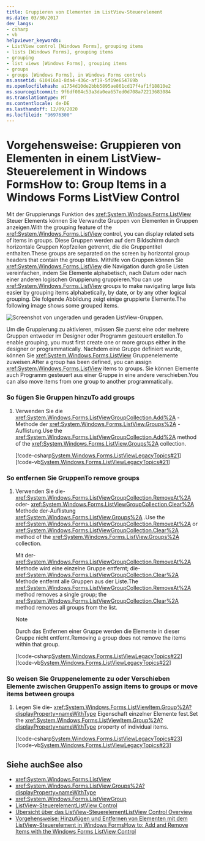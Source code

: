 ```yaml
---
title: Gruppieren von Elementen im ListView-Steuerelement
ms.date: 03/30/2017
dev_langs:
- csharp
- vb
helpviewer_keywords:
- ListView control [Windows Forms], grouping items
- lists [Windows Forms], grouping items
- grouping
- list views [Windows Forms], grouping items
- groups
- groups [Windows Forms], in Windows Forms controls
ms.assetid: 610416a1-8da4-436c-af19-5f19e654769b
ms.openlocfilehash: a1754d10de2bbb5895ae861cd17f4af1f18810e2
ms.sourcegitcommit: 9f6df084c53a3da0ea657ed0d708a72213683084
ms.translationtype: MT
ms.contentlocale: de-DE
ms.lasthandoff: 12/09/2020
ms.locfileid: "96976300"
---
```

# <a name="how-to-group-items-in-a-windows-forms-listview-control"></a><span data-ttu-id="165c8-102">Vorgehensweise: Gruppieren von Elementen in einem ListView-Steuerelement in Windows Forms</span><span class="sxs-lookup"><span data-stu-id="165c8-102">How to: Group Items in a Windows Forms ListView Control</span></span>
<span data-ttu-id="165c8-103">Mit der Gruppierungs Funktion des <xref:System.Windows.Forms.ListView> Steuer Elements können Sie Verwandte Gruppen von Elementen in Gruppen anzeigen.</span><span class="sxs-lookup"><span data-stu-id="165c8-103">With the grouping feature of the <xref:System.Windows.Forms.ListView> control, you can display related sets of items in groups.</span></span> <span data-ttu-id="165c8-104">Diese Gruppen werden auf dem Bildschirm durch horizontale Gruppen Kopfzeilen getrennt, die die Gruppentitel enthalten.</span><span class="sxs-lookup"><span data-stu-id="165c8-104">These groups are separated on the screen by horizontal group headers that contain the group titles.</span></span> <span data-ttu-id="165c8-105">Mithilfe von Gruppen können Sie <xref:System.Windows.Forms.ListView> die Navigation durch große Listen vereinfachen, indem Sie Elemente alphabetisch, nach Datum oder nach einer anderen logischen Gruppierung gruppieren.</span><span class="sxs-lookup"><span data-stu-id="165c8-105">You can use <xref:System.Windows.Forms.ListView> groups to make navigating large lists easier by grouping items alphabetically, by date, or by any other logical grouping.</span></span> <span data-ttu-id="165c8-106">Die folgende Abbildung zeigt einige gruppierte Elemente.</span><span class="sxs-lookup"><span data-stu-id="165c8-106">The following image shows some grouped items.</span></span>  
  
 ![Screenshot von ungeraden und geraden ListView-Gruppen.](./media/how-to-group-items-in-a-windows-forms-listview-control-using-the-designer/odd-even-list-view-groups.gif)  

 <span data-ttu-id="165c8-108">Um die Gruppierung zu aktivieren, müssen Sie zuerst eine oder mehrere Gruppen entweder im Designer oder Programm gesteuert erstellen.</span><span class="sxs-lookup"><span data-stu-id="165c8-108">To enable grouping, you must first create one or more groups either in the designer or programmatically.</span></span> <span data-ttu-id="165c8-109">Nachdem eine Gruppe definiert wurde, können Sie <xref:System.Windows.Forms.ListView> Gruppenelemente zuweisen.</span><span class="sxs-lookup"><span data-stu-id="165c8-109">After a group has been defined, you can assign <xref:System.Windows.Forms.ListView> items to groups.</span></span> <span data-ttu-id="165c8-110">Sie können Elemente auch Programm gesteuert aus einer Gruppe in eine andere verschieben.</span><span class="sxs-lookup"><span data-stu-id="165c8-110">You can also move items from one group to another programmatically.</span></span>  
  
### <a name="to-add-groups"></a><span data-ttu-id="165c8-111">So fügen Sie Gruppen hinzu</span><span class="sxs-lookup"><span data-stu-id="165c8-111">To add groups</span></span>  
  
1. <span data-ttu-id="165c8-112">Verwenden Sie die <xref:System.Windows.Forms.ListViewGroupCollection.Add%2A> -Methode der <xref:System.Windows.Forms.ListView.Groups%2A> -Auflistung.</span><span class="sxs-lookup"><span data-stu-id="165c8-112">Use the <xref:System.Windows.Forms.ListViewGroupCollection.Add%2A> method of the <xref:System.Windows.Forms.ListView.Groups%2A> collection.</span></span>  
  
     [!code-csharp[System.Windows.Forms.ListViewLegacyTopics#21](~/samples/snippets/csharp/VS_Snippets_Winforms/System.Windows.Forms.ListViewLegacyTopics/CS/Class1.cs#21)]
     [!code-vb[System.Windows.Forms.ListViewLegacyTopics#21](~/samples/snippets/visualbasic/VS_Snippets_Winforms/System.Windows.Forms.ListViewLegacyTopics/VB/Class1.vb#21)]  
  
### <a name="to-remove-groups"></a><span data-ttu-id="165c8-113">So entfernen Sie Gruppen</span><span class="sxs-lookup"><span data-stu-id="165c8-113">To remove groups</span></span>  
  
1. <span data-ttu-id="165c8-114">Verwenden Sie die- <xref:System.Windows.Forms.ListViewGroupCollection.RemoveAt%2A> oder- <xref:System.Windows.Forms.ListViewGroupCollection.Clear%2A> Methode der-Auflistung <xref:System.Windows.Forms.ListView.Groups%2A> .</span><span class="sxs-lookup"><span data-stu-id="165c8-114">Use the <xref:System.Windows.Forms.ListViewGroupCollection.RemoveAt%2A> or <xref:System.Windows.Forms.ListViewGroupCollection.Clear%2A> method of the <xref:System.Windows.Forms.ListView.Groups%2A> collection.</span></span>  
  
     <span data-ttu-id="165c8-115">Mit der- <xref:System.Windows.Forms.ListViewGroupCollection.RemoveAt%2A> Methode wird eine einzelne Gruppe entfernt; die- <xref:System.Windows.Forms.ListViewGroupCollection.Clear%2A> Methode entfernt alle Gruppen aus der Liste.</span><span class="sxs-lookup"><span data-stu-id="165c8-115">The <xref:System.Windows.Forms.ListViewGroupCollection.RemoveAt%2A> method removes a single group; the <xref:System.Windows.Forms.ListViewGroupCollection.Clear%2A> method removes all groups from the list.</span></span>  
  
    > [!NOTE]
    > <span data-ttu-id="165c8-116">Durch das Entfernen einer Gruppe werden die Elemente in dieser Gruppe nicht entfernt.</span><span class="sxs-lookup"><span data-stu-id="165c8-116">Removing a group does not remove the items within that group.</span></span>  
  
     [!code-csharp[System.Windows.Forms.ListViewLegacyTopics#22](~/samples/snippets/csharp/VS_Snippets_Winforms/System.Windows.Forms.ListViewLegacyTopics/CS/Class1.cs#22)]
     [!code-vb[System.Windows.Forms.ListViewLegacyTopics#22](~/samples/snippets/visualbasic/VS_Snippets_Winforms/System.Windows.Forms.ListViewLegacyTopics/VB/Class1.vb#22)]  
  
### <a name="to-assign-items-to-groups-or-move-items-between-groups"></a><span data-ttu-id="165c8-117">So weisen Sie Gruppenelemente zu oder Verschieben Elemente zwischen Gruppen</span><span class="sxs-lookup"><span data-stu-id="165c8-117">To assign items to groups or move items between groups</span></span>  
  
1. <span data-ttu-id="165c8-118">Legen Sie die- <xref:System.Windows.Forms.ListViewItem.Group%2A?displayProperty=nameWithType> Eigenschaft einzelner Elemente fest.</span><span class="sxs-lookup"><span data-stu-id="165c8-118">Set the <xref:System.Windows.Forms.ListViewItem.Group%2A?displayProperty=nameWithType> property of individual items.</span></span>  
  
     [!code-csharp[System.Windows.Forms.ListViewLegacyTopics#23](~/samples/snippets/csharp/VS_Snippets_Winforms/System.Windows.Forms.ListViewLegacyTopics/CS/Class1.cs#23)]
     [!code-vb[System.Windows.Forms.ListViewLegacyTopics#23](~/samples/snippets/visualbasic/VS_Snippets_Winforms/System.Windows.Forms.ListViewLegacyTopics/VB/Class1.vb#23)]  
  
## <a name="see-also"></a><span data-ttu-id="165c8-119">Siehe auch</span><span class="sxs-lookup"><span data-stu-id="165c8-119">See also</span></span>

- <xref:System.Windows.Forms.ListView>
- <xref:System.Windows.Forms.ListView.Groups%2A?displayProperty=nameWithType>
- <xref:System.Windows.Forms.ListViewGroup>
- [<span data-ttu-id="165c8-120">ListView-Steuerelement</span><span class="sxs-lookup"><span data-stu-id="165c8-120">ListView Control</span></span>](listview-control-windows-forms.md)
- [<span data-ttu-id="165c8-121">Übersicht über das ListView-Steuerelement</span><span class="sxs-lookup"><span data-stu-id="165c8-121">ListView Control Overview</span></span>](listview-control-overview-windows-forms.md)
- [<span data-ttu-id="165c8-122">Vorgehensweise: Hinzufügen und Entfernen von Elementen mit dem ListView-Steuerelement in Windows Forms</span><span class="sxs-lookup"><span data-stu-id="165c8-122">How to: Add and Remove Items with the Windows Forms ListView Control</span></span>](how-to-add-and-remove-items-with-the-windows-forms-listview-control.md)
